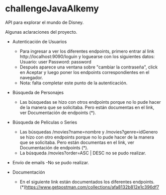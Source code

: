 # challengeJavaAlkemy

API para explorar el mundo de Disney.

Algunas aclaraciones del proyecto.

- Autenticación de Usuarios
  - Para ingresar a ver los diferentes endpoints, primero entrar al link http://localhost:9090/loguin y loguearse con los siguientes datos: 
      Usuario: user
      Password: password
  - Después aparece una ventana sobre "cambiar la contraseña", click en Aceptar y luego poner los endpoints correspondientes en el navegador.
  - Nota: falta completar este punto de la autenticación.
  
- Búsqueda de Personajes
  - Las búsquedas se hizo con otros endpoints porque no lo pude hacer de la manera que se solicitaba. Pero están documentas en el link, ver Documentación de endpoints (*).

- Búsqueda de Películas o Series
  - Las búsquedas /movies?name=nombre y  /movies?genre=idGenero
  se hizo con otro endpoints porque no lo pude hacer de la manera que se solicitaba. Pero están documentas en el link, ver Documentación de endpoints (*).
  - La búsqueda /movies?order=ASC | DESC no se pudo realizar.

- Envío de emails
  -No se pudo realizar.
  
- Documentación
  - En el siguiente link están documentados los diferentes endpoints. 
  (*)https://www.getpostman.com/collections/afa8132b812e1c396df7

